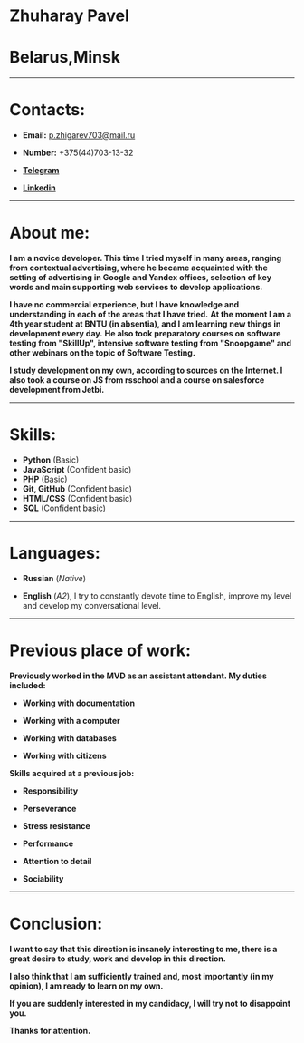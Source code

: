 # Zhuharay Pavel
# Belarus,Minsk


__________________


# Contacts:


- **Email:** p.zhigarev703@mail.ru


- **Number:** +375(44)703-13-32


- **[Telegram](http://t.me/zhigarevv "Telegram")**


- **[Linkedin](http://linkedin.com/in/pavel-zhyharau-599173214 "linkedin")**


____________________


# About me:


**I am a novice developer. This time I tried myself in many areas, ranging from contextual advertising, where he became acquainted with the setting of advertising in Google and Yandex offices, selection of key words and main supporting web services to develop applications.**


**I have no commercial experience, but I have knowledge and understanding in each of the areas that I have tried.**
**At the moment I am a 4th year student at BNTU (in absentia), and I am learning new things in development every day.**
**He also took preparatory courses on software testing from "SkillUp", intensive software testing from "Snoopgame" and other webinars on the topic of Software Testing.**


**I study development on my own, according to sources on the Internet. I also took a course on JS from rsschool and a course on salesforce development from Jetbi.**


________________


# Skills:

*  **Python** (Basic)
*  **JavaScript** (Confident basic)
*  **PHP** (Basic)
*  **Git, GitHub** (Confident basic)
*  **HTML/CSS** (Confident basic)
*  **SQL** (Confident basic)


__________________


# Languages:


*  **Russian** (*Native*)


*  **English** (*A2*), I try to constantly devote time to English, improve my level and develop my conversational level. 


_________________



# Previous place of work:


**Previously worked in the MVD as an assistant attendant. My duties included:**

*  **Working with documentation** 


*  **Working with a computer**


*  **Working with databases**


*  **Working with citizens**


**Skills acquired at a previous job:**


*  **Responsibility**


*  **Perseverance**


*  **Stress resistance** 


*  **Performance**


*  **Attention to detail**


*  **Sociability**


___________________


# Conclusion:

**I want to say that this direction is insanely interesting to me, there is a great desire to study, work and develop in this direction.**


**I also think that I am sufficiently trained and, most importantly (in my opinion), I am ready to learn on my own.**


**If you are suddenly interested in my candidacy, I will try not to disappoint you.**


**Thanks for attention.**





